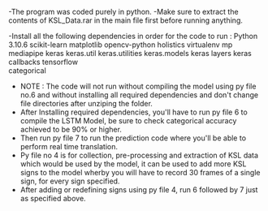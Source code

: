-The program was coded purely in python.
-Make sure to extract the contents of KSL_Data.rar in the main file first before running anything.

-Install all the following dependencies in order for the code to run : 
      Python 3.10.6 
      scikit-learn 
      matplotlib 
      opencv-python 
      holistics 
      virtualenv 
      mp 
      mediapipe 
      keras 
      keras.util 
      keras.utilities 
      keras.models 
      keras layers 
      keras callbacks 
      tensorflow  
      categorical 

- NOTE : The code will not run without compiling the model using py file no.6 and without installing all required dependencies and don't change file directories after               unziping the folder.
- After Installing required dependencies, you'll have to run py file 6 to compile the LSTM Model, be sure to check categorical accuracy achieved to be 90% or higher.
- Then run py file 7 to run the prediction code where you'll be able to perform real time translation.
- Py file no 4 is for collection, pre-processing and extraction of KSL data which would be used by the model, it can be used to add more KSL signs to the model wherby you    will have to record 30 frames of a single sign, for every sign specified.
- After adding or redefining signs using py file 4, run 6 followed by 7 just as specified above.

 






      
